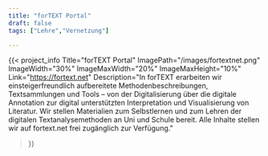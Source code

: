 ```yaml
---
title: "forTEXT Portal"
draft: false
tags: ["Lehre","Vernetzung"]

---
```



{{< project_info
    Title="forTEXT Portal"
    ImagePath="/images/fortextnet.png"
    ImageWidth="30%"
    ImageMaxWidth="20%"
    ImageMaxHeight="10%"
    Link="https://fortext.net"
    Description="In forTEXT erarbeiten wir einsteigerfreundlich aufbereitete Methodenbeschreibungen, Textsammlungen und Tools – von der Digitalisierung über die digitale Annotation zur digital unterstützten Interpretation und Visualisierung von Literatur. Wir stellen Materialien zum Selbstlernen und zum Lehren der digitalen Textanalysemethoden an Uni und Schule bereit. Alle Inhalte stellen wir auf fortext.net frei zugänglich zur Verfügung."
>}}
